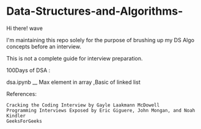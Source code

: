 # Data-Structures-and-Algorithms-
Hi there! wave

I'm maintaining this repo solely for the purpose of brushing up my DS Algo concepts before an interview.

This is not a complete guide for interview preparation.

100Days of DSA :

dsa.ipynb __ Max element in array ,Basic of linked list

References:

    Cracking the Coding Interview by Gayle Laakmann McDowell
    Programming Interviews Exposed by Eric Giguere, John Mongan, and Noah Kindler
    GeeksForGeeks

